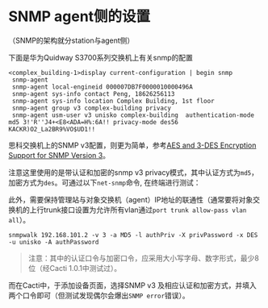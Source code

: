# SNMP agent侧的设置

（SNMP的架构就分station与agent侧）

下面是华为Quidway S3700系列交换机上有关snmp的配置

```
<complex_building-1>display current-configuration | begin snmp
 snmp-agent
 snmp-agent local-engineid 000007DB7F0000010000496A
 snmp-agent sys-info contact Peng, 18626256113
 snmp-agent sys-info location Complex Building, 1st floor
 snmp-agent group v3 complex-building privacy
 snmp-agent usm-user v3 unisko complex-building  authentication-mode md5 3!'R''J4+<E8<ADA=H%:6A!! privacy-mode des56 KACKR)O2_La2BR9%VO$UD1!!
```

思科交换机上的SNMP v3配置，则更为简单，参考[AES and 3-DES Encryption Support for SNMP Version 3](http://www.cisco.com/c/en/us/td/docs/ios/12_4t/12_4t2/snmpv3ae.html#wp1053804)。

注意这里使用的是带认证和加密的snmp v3 privacy模式，其中认证方式为`md5`，加密方式为`des`。可通过以下`net-snmp`命令, 在终端进行测试：

此外，需要保持管理站与对象交换机（agent）IP地址的联通性（通常要将对象交换机的上行trunk接口设置为允许所有vlan通过`port trunk allow-pass vlan all`）。

```
snmpwalk 192.168.101.2 -v 3 -a MD5 -l authPriv -X privPassword -x DES -u unisko -A authPassword
```

> 注意：其中的认证口令与加密口令，应采用大小写字母、数字形式，最少8位（经Cacti 1.0.1中测试过）。

而在Cacti中，于添加设备页面，选择SNMP v3 及相应认证和加密方式，并填入两个口令即可（但测试发现偶尔会爆出`SNMP error`错误）。
